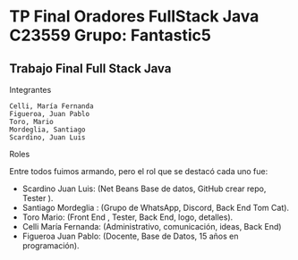
# TP Final Oradores FullStack Java C23559 Grupo: Fantastic5
## Trabajo Final Full Stack Java

Integrantes

    Celli, María Fernanda
    Figueroa, Juan Pablo
    Toro, Mario
    Mordeglia, Santiago
    Scardino, Juan Luis

Roles

Entre todos fuimos armando, pero el rol que se destacó cada uno fue:
- Scardino Juan Luis: (Net Beans Base de datos, GitHub crear repo, Tester ).
- Santiago Mordeglia : (Grupo de WhatsApp, Discord, Back End Tom Cat).
- Toro Mario: (Front End , Tester, Back End, logo, detalles).
- Celli María Fernanda: (Administrativo, comunicación, ideas, Back End)
- Figueroa Juan Pablo: (Docente, Base de Datos, 15 años en programación).

